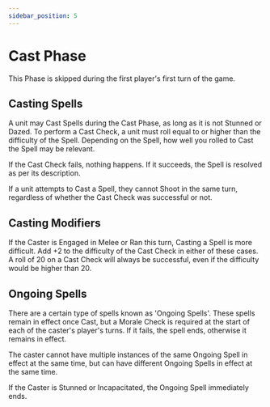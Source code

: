 ```yaml
---
sidebar_position: 5
---
```

# Cast Phase

This Phase is skipped during the first player's first turn of the game.
## Casting Spells
A unit may Cast Spells during the Cast Phase, as long as it is not Stunned or Dazed. To perform a Cast Check, a unit must roll equal to or higher than the difficulty of the Spell. Depending on the Spell, how well you rolled to Cast the Spell may be relevant.

If the Cast Check fails, nothing happens. If it succeeds, the Spell is resolved as per its description.

If a unit attempts to Cast a Spell, they cannot Shoot in the same turn, regardless of whether the Cast Check was successful or not.

## Casting Modifiers
If the Caster is Engaged in Melee or Ran this turn, Casting a Spell is more difficult. Add +2 to the difficulty of the Cast Check in either of these cases. A roll of 20 on a Cast Check will always be successful, even if the difficulty would be higher than 20.

## Ongoing Spells

There are a certain type of spells known as 'Ongoing Spells'. These spells remain in effect once Cast, but a Morale Check is required at the start of each of the caster's player's turns. If it fails, the spell ends, otherwise it remains in effect.

The caster cannot have multiple instances of the same Ongoing Spell in effect at the same time, but can have different Ongoing Spells in effect at the same time.

If the Caster is Stunned or Incapacitated, the Ongoing Spell immediately ends.


<!--
JP 30-10-25: This is covered elsewhere, plus is no outdated.

## Casting and Equipment

### Casting and Armour
Units cannot Cast Spells if they are wearing Armour (including Shields). The exception to this are Units that Cast Prayers, a specific type of Spell. In this case, a unit can freely Cast Prayers while wearing Armour.

### Casting and Weapons
The ability to Cast Spells requires a Spellbook. This takes up a single slot of Melee equipment, meaning a Hero that can cast Spells can only use a single-handed Melee Weapon. Unless explicitly stated otherwise, the cost of the Spellbook is included in the cost of the unit.

Again, units that Cast Prayers do not require a Spellbook, instead drawing on divine power to enable them to Cast Prayers.

-->

<!--
- Units that are Engaged in melee combat may not shoot
- Units that have Run this turn may not shoot
- Units that are stunned or dazed may not shoot or cast spells
- Spellcasting may still be performed even in melee or after running with +2 difficulty
-->
